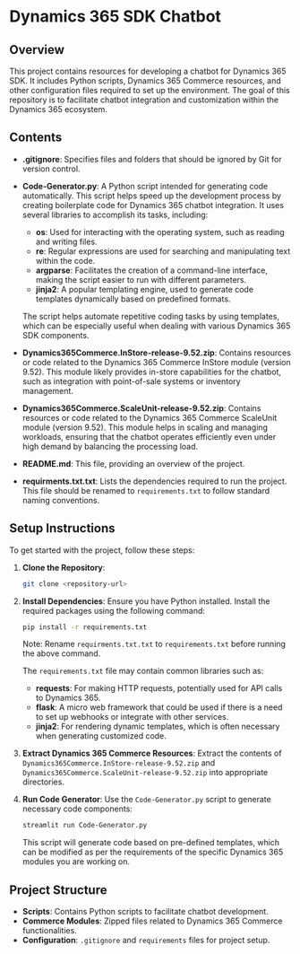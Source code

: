 # Dynamics 365 SDK Chatbot

## Overview

This project contains resources for developing a chatbot for Dynamics 365 SDK. It includes Python scripts, Dynamics 365 Commerce resources, and other configuration files required to set up the environment. The goal of this repository is to facilitate chatbot integration and customization within the Dynamics 365 ecosystem.

## Contents

- **.gitignore**: Specifies files and folders that should be ignored by Git for version control.
- **Code-Generator.py**: A Python script intended for generating code automatically. This script helps speed up the development process by creating boilerplate code for Dynamics 365 chatbot integration. It uses several libraries to accomplish its tasks, including:
  - **os**: Used for interacting with the operating system, such as reading and writing files.
  - **re**: Regular expressions are used for searching and manipulating text within the code.
  - **argparse**: Facilitates the creation of a command-line interface, making the script easier to run with different parameters.
  - **jinja2**: A popular templating engine, used to generate code templates dynamically based on predefined formats.

  The script helps automate repetitive coding tasks by using templates, which can be especially useful when dealing with various Dynamics 365 SDK components.

- **Dynamics365Commerce.InStore-release-9.52.zip**: Contains resources or code related to the Dynamics 365 Commerce InStore module (version 9.52). This module likely provides in-store capabilities for the chatbot, such as integration with point-of-sale systems or inventory management.
- **Dynamics365Commerce.ScaleUnit-release-9.52.zip**: Contains resources or code related to the Dynamics 365 Commerce ScaleUnit module (version 9.52). This module helps in scaling and managing workloads, ensuring that the chatbot operates efficiently even under high demand by balancing the processing load.
- **README.md**: This file, providing an overview of the project.
- **requirments.txt.txt**: Lists the dependencies required to run the project. This file should be renamed to `requirements.txt` to follow standard naming conventions.

## Setup Instructions

To get started with the project, follow these steps:

1. **Clone the Repository**:

   ```bash
   git clone <repository-url>
   ```

2. **Install Dependencies**:
   Ensure you have Python installed. Install the required packages using the following command:

   ```bash
   pip install -r requirements.txt
   ```

   Note: Rename `requirments.txt.txt` to `requirements.txt` before running the above command.

   The `requirements.txt` file may contain common libraries such as:
   - **requests**: For making HTTP requests, potentially used for API calls to Dynamics 365.
   - **flask**: A micro web framework that could be used if there is a need to set up webhooks or integrate with other services.
   - **jinja2**: For rendering dynamic templates, which is often necessary when generating customized code.

3. **Extract Dynamics 365 Commerce Resources**:
   Extract the contents of `Dynamics365Commerce.InStore-release-9.52.zip` and `Dynamics365Commerce.ScaleUnit-release-9.52.zip` into appropriate directories.

4. **Run Code Generator**:
   Use the `Code-Generator.py` script to generate necessary code components:

   ```bash
   streamlit run Code-Generator.py
   ```

   This script will generate code based on pre-defined templates, which can be modified as per the requirements of the specific Dynamics 365 modules you are working on.

## Project Structure

- **Scripts**: Contains Python scripts to facilitate chatbot development.
- **Commerce Modules**: Zipped files related to Dynamics 365 Commerce functionalities.
- **Configuration**: `.gitignore` and `requirements` files for project setup.

